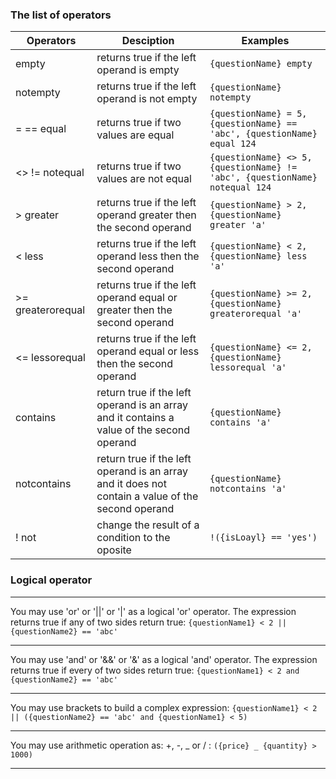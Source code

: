 ### The list of operators

| Operators         | Desciption                                                                                        | Examples                                                                    |
| ----------------- | ------------------------------------------------------------------------------------------------- | --------------------------------------------------------------------------- |
| empty             | returns true if the left operand is empty                                                         | `{questionName} empty`                                                      |
| notempty          | returns true if the left operand is not empty                                                     | `{questionName} notempty`                                                   |
| = == equal        | returns true if two values are equal                                                              | `{questionName} = 5, {questionName} == 'abc', {questionName} equal 124`     |
| <> != notequal    | returns true if two values are not equal                                                          | `{questionName} <> 5, {questionName} != 'abc', {questionName} notequal 124` |
| > greater         | returns true if the left operand greater then the second operand                                  | `{questionName} > 2, {questionName} greater 'a'`                            |
| < less            | returns true if the left operand less then the second operand                                     | `{questionName} < 2, {questionName} less 'a'`                               |
| >= greaterorequal | returns true if the left operand equal or greater then the second operand                         | `{questionName} >= 2, {questionName} greaterorequal 'a'`                    |
| <= lessorequal    | returns true if the left operand equal or less then the second operand                            | `{questionName} <= 2, {questionName} lessorequal 'a'`                       |
| contains          | return true if the left operand is an array and it contains a value of the second operand         | `{questionName} contains 'a'`                                               |
| notcontains       | return true if the left operand is an array and it does not contain a value of the second operand | `{questionName} notcontains 'a'`                                            |
| ! not             | change the result of a condition to the oposite                                                   | `!({isLoayl} == 'yes')`                                                     |

### Logical operator

---

You may use 'or' or '||' or '|' as a logical 'or' operator. The expression returns true if any of two sides return true:
`{questionName1} < 2 || {questionName2} == 'abc'`

---

You may use 'and' or '&&' or '&' as a logical 'and' operator. The expression returns true if every of two sides return true:
`{questionName1} < 2 and {questionName2} == 'abc'`

---

You may use brackets to build a complex expression:
`{questionName1} < 2 || ({questionName2} == 'abc' and {questionName1} < 5)`

---

You may use arithmetic operation as: +, -, _ or / :
`({price} _ {quantity} > 1000)`

---
